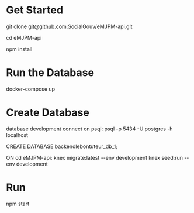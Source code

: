 # Get Started

git clone git@github.com:SocialGouv/eMJPM-api.git

cd eMJPM-api

npm install

# Run the Database
docker-compose up

# Create Database

database development
connect on psql:
psql -p 5434 -U postgres -h localhost

CREATE DATABASE backendlebontuteur_db_1;

ON cd eMJPM-api:
knex migrate:latest --env development
knex seed:run --env development

# Run
npm start
